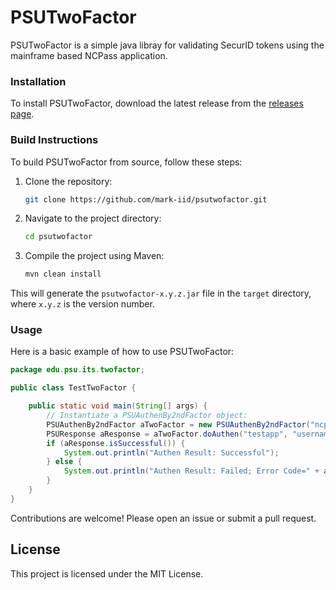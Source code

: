 # PSUTwoFactor

PSUTwoFactor is a simple java libray for validating SecurID tokens using the mainframe based NCPass application.

### Installation

To install PSUTwoFactor, download the latest release from the [releases page](https://github.com/mark-iid/psutwofactor/releases).

### Build Instructions

To build PSUTwoFactor from source, follow these steps:

1. Clone the repository:
    ```sh
    git clone https://github.com/mark-iid/psutwofactor.git
    ```
2. Navigate to the project directory:
    ```sh
    cd psutwofactor
    ```
3. Compile the project using Maven:
    ```sh
    mvn clean install
    ```

This will generate the `psutwofactor-x.y.z.jar` file in the `target` directory, where `x.y.z` is the version number.

### Usage

Here is a basic example of how to use PSUTwoFactor:

```java
package edu.psu.its.twofactor;

public class TestTwoFactor {

    public static void main(String[] args) {
        // Instantiate a PSUAuthenBy2ndFactor object:
        PSUAuthenBy2ndFactor aTwoFactor = new PSUAuthenBy2ndFactor("ncpass.server", 0);
        PSUResponse aResponse = aTwoFactor.doAuthen("testapp", "username", "000000");
        if (aResponse.isSuccessful()) {
            System.out.println("Authen Result: Successful");
        } else {
            System.out.println("Authen Result: Failed; Error Code=" + aResponse.getCode() + "; ErrorMsg=" + aResponse.getUserMessage());
        }
    }
}
```

Contributions are welcome! Please open an issue or submit a pull request.

## License

This project is licensed under the MIT License.
